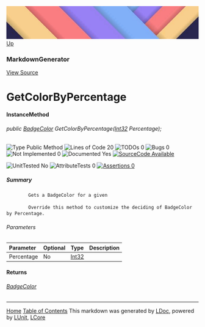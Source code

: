 ![](../Content/LDoc-banner-small.png "")
[Up](MarkdownGenerator.md)
### MarkdownGenerator
[View Source](../Markdown/MarkdownGenerator.cs)
# GetColorByPercentage
#### InstanceMethod
###### public <a href="" alt="" target="_blank">BadgeColor</a> GetColorByPercentage(<a href="https://msdn.microsoft.com/en-us/library/system.int32.aspx" alt="" target="_blank">Int32</a> Percentage);

![Type Public Method](http://b.repl.ca/v1/Type-Public%20Method-blue.png "") ![Lines of Code 20](http://b.repl.ca/v1/Lines%20of%20Code-20-blue.png "") ![TODOs 0](http://b.repl.ca/v1/TODOs-0-green.png "") ![Bugs 0](http://b.repl.ca/v1/Bugs-0-green.png "") ![Not Implemented 0](http://b.repl.ca/v1/Not%20Implemented-0-green.png "") ![Documented Yes](http://b.repl.ca/v1/Documented-Yes-brightgreen.png "") [![SourceCode Available](http://b.repl.ca/v1/SourceCode-Available-brightgreen.png "")](../Markdown/MarkdownGenerator.cs#L871)

![UnitTested No](http://b.repl.ca/v1/UnitTested-No-lightgrey.png "") ![AttributeTests 0](http://b.repl.ca/v1/AttributeTests-0-lightgrey.png "") [![Assertions 0](http://b.repl.ca/v1/Assertions-0-lightgrey.png "")](../Markdown/MarkdownGenerator.cs)
##### Summary

            Gets a BadgeColor for a given 
            
            Override this method to customize the deciding of BadgeColor by Percentage.
            
###### Parameters

Parameter | Optional | Type | Description
:---  | :---  | :---  | :--- 
Percentage | No | <a href="https://msdn.microsoft.com/en-us/library/system.int32.aspx" alt="" target="_blank">Int32</a> | 

#### Returns
###### <a href="" alt="" target="_blank">BadgeColor</a>


---
[Home](../../README.md) [Table of Contents](../../TableOfContents.md)
This markdown was generated by [LDoc](https://github.com/CodeSingularity/LDoc), powered by [LUnit](https://github.com/CodeSingularity/LUnit), [LCore](https://github.com/CodeSingularity/LCore)
